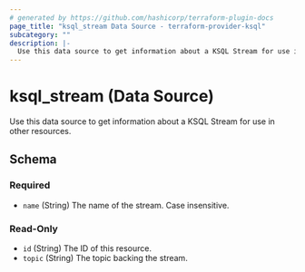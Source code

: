 ```yaml
---
# generated by https://github.com/hashicorp/terraform-plugin-docs
page_title: "ksql_stream Data Source - terraform-provider-ksql"
subcategory: ""
description: |-
  Use this data source to get information about a KSQL Stream for use in other resources.
---
```


# ksql_stream (Data Source)

Use this data source to get information about a KSQL Stream for use in other resources.



<!-- schema generated by tfplugindocs -->
## Schema

### Required

- `name` (String) The name of the stream. Case insensitive.

### Read-Only

- `id` (String) The ID of this resource.
- `topic` (String) The topic backing the stream.


